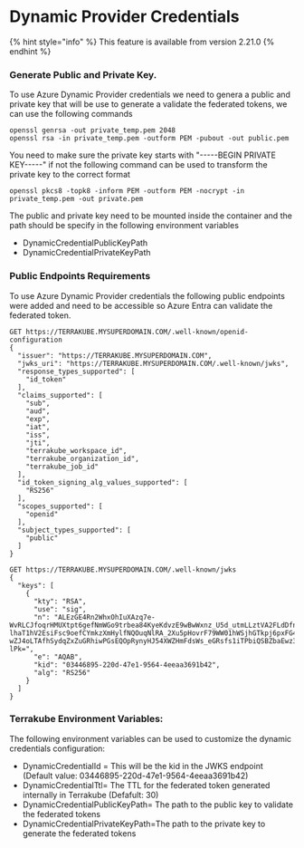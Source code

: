 # Dynamic Provider Credentials

{% hint style="info" %}
This feature is available from version 2.21.0
{% endhint %}

### Generate Public and Private Key.

To use Azure Dynamic Provider credentials we need to genera a public and private key that will be use to generate a validate the federated tokens, we can use the following commands

```
openssl genrsa -out private_temp.pem 2048
openssl rsa -in private_temp.pem -outform PEM -pubout -out public.pem
```

You need to make sure the private key starts with "-----BEGIN PRIVATE KEY-----" if not the following command can be used to transform the private key to the correct format

```
openssl pkcs8 -topk8 -inform PEM -outform PEM -nocrypt -in private_temp.pem -out private.pem
```

The public and private key need to be mounted inside the container and the path should be specify in the following environment variables

* DynamicCredentialPublicKeyPath
* DynamicCredentialPrivateKeyPath

### Public Endpoints Requirements

To use Azure Dynamic Provider credentials the following public endpoints were added and need to be accessible so Azure Entra can validate the federated token.

```
GET https://TERRAKUBE.MYSUPERDOMAIN.COM/.well-known/openid-configuration
{
  "issuer": "https://TERRAKUBE.MYSUPERDOMAIN.COM",
  "jwks_uri": "https://TERRAKUBE.MYSUPERDOMAIN.COM/.well-known/jwks",
  "response_types_supported": [
    "id_token"
  ],
  "claims_supported": [
    "sub",
    "aud",
    "exp",
    "iat",
    "iss",
    "jti",
    "terrakube_workspace_id",
    "terrakube_organization_id",
    "terrakube_job_id"
  ],
  "id_token_signing_alg_values_supported": [
    "RS256"
  ],
  "scopes_supported": [
    "openid"
  ],
  "subject_types_supported": [
    "public"
  ]
}
```

```
GET https://TERRAKUBE.MYSUPERDOMAIN.COM/.well-known/jwks
{
  "keys": [
    {
      "kty": "RSA",
      "use": "sig",
      "n": "ALEzGE4Rn2WhxOhIuXAzq7e-WvRLCJfoqrHMUXtpt6gefNmWGo9trbea84KyeKdvzE9wBwWxnz_U5d_utmLLztVA2FLdDfnndh7pF4Fp7hB-lhaT1hV2EsiFsc9oefCYmkzXmHylfNQOuqNlRA_2Xu5pHovrF79WW01hWSjhGTkpj6pxFG4t7Tl54SWnJ83CvGDAKuoO9c1M1iTKikB3ENMK8WfU-wZJ4oLTAfhSydqZxZuGRhiwPGsEQOpRynyHJ54XWZHmFdsWs_eGRsfs1iTPbiQSBZbaEwz36HF4QdqFzzLGd67sTtZku_YEsUbJW8cbK6nOFEdR0BSTtSV-lPk=",
      "e": "AQAB",
      "kid": "03446895-220d-47e1-9564-4eeaa3691b42",
      "alg": "RS256"
    }
  ]
}
```

### Terrakube Environment Variables:

The following environment variables can be used to customize the dynamic credentials configuration:

* DynamicCredentialId = This will be the kid in the JWKS endpoint (Default value: 03446895-220d-47e1-9564-4eeaa3691b42)
* DynamicCredentialTtl= The TTL for the federated token generated internally in Terrakube (Defafult: 30)
* DynamicCredentialPublicKeyPath= The path to the public key to validate the federated tokens
* DynamicCredentialPrivateKeyPath=The path to the private key to generate the federated tokens
